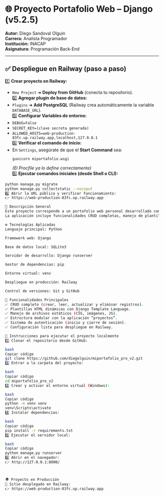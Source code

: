 # 🌐 Proyecto Portafolio Web – Django (v5.2.5)

**Autor:** Diego Sandoval Olguín  
**Carrera:** Analista Programador  
**Institución:** INACAP  
**Asignatura:** Programación Back-End  

---

## ✅ Despliegue en Railway (paso a paso)
1️⃣ **Crear proyecto en Railway:**  
   - `New Project` ➜ **Deploy from GitHub** (conecta tu repositorio).  
2️⃣ **Agregar plugin de base de datos:**  
   - `Plugins` ➜ **Add PostgreSQL** (Railway crea automáticamente la variable `DATABASE_URL`).  
3️⃣ **Configurar Variables de entorno:**  
   - `DEBUG=False`  
   - `SECRET_KEY=(clave secreta generada)`  
   - `ALLOWED_HOSTS=web-production-83fc.up.railway.app,localhost,127.0.0.1`  
4️⃣ **Verificar el comando de inicio:**  
   - En `Settings`, asegúrate de que el **Start Command** sea:  
     ```
     gunicorn miportafolio.wsgi
     ```
     *(El Procfile ya lo define correctamente)*  
5️⃣ **Ejecutar comandos iniciales (desde Shell o CLI):**  
   ```bash
   python manage.py migrate
   python manage.py collectstatic --noinput
6️⃣ Abrir la URL pública y verificar funcionamiento:
👉 https://web-production-83fc.up.railway.app

📘 Descripción General
Este proyecto corresponde a un portafolio web personal desarrollado con el framework Django, como parte de la asignatura Programación Back-End.
La aplicación incluye funcionalidades CRUD completas, manejo de plantillas, rutas dinámicas y despliegue tanto en un entorno de desarrollo local como en producción con Railway.

⚙️ Tecnologías Aplicadas
Lenguaje principal: Python

Framework web: Django

Base de datos local: SQLite3

Servidor de desarrollo: Django runserver

Gestor de dependencias: pip

Entorno virtual: venv

Despliegue en producción: Railway

Control de versiones: Git y GitHub

🧩 Funcionalidades Principales
✅ CRUD completo (crear, leer, actualizar y eliminar registros).
✅ Plantillas HTML dinámicas con Django Template Language.
✅ Manejo de archivos estáticos (CSS, imágenes, JS).
✅ Estructura modular con la aplicación “proyectos”.
✅ Sistema de autenticación (inicio y cierre de sesión).
✅ Configuración lista para despliegue en Railway.

🚀 Instrucciones para ejecutar el proyecto localmente
1️⃣ Clonar el repositorio desde GitHub:

bash
Copiar código
git clone https://github.com/diegolguin/miportafolio_pro_v2.git
2️⃣ Entrar a la carpeta del proyecto:

bash
Copiar código
cd miportafolio_pro_v2
3️⃣ Crear y activar el entorno virtual (Windows):

bash
Copiar código
python -m venv venv
venv\Scripts\activate
4️⃣ Instalar dependencias:

bash
Copiar código
pip install -r requirements.txt
5️⃣ Ejecutar el servidor local:

bash
Copiar código
python manage.py runserver
6️⃣ Abrir en el navegador:
👉 http://127.0.0.1:8000/



🌍 Proyecto en Producción
🔗 Sitio desplegado en Railway:
👉 https://web-production-83fc.up.railway.app